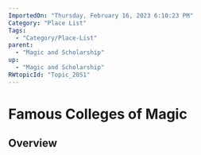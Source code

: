 ```yaml
---
ImportedOn: "Thursday, February 16, 2023 6:10:23 PM"
Category: "Place List"
Tags:
  - "Category/Place-List"
parent:
  - "Magic and Scholarship"
up:
  - "Magic and Scholarship"
RWtopicId: "Topic_2051"
---
```

# Famous Colleges of Magic
## Overview
